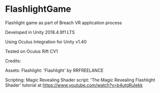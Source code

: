 # FlashlightGame
Flashlight game as part of Breach VR application process

Developed in Unity 2018.4.9f1 LTS

Using Oculus Integration for Unity v1.40

Tested on Oculus Rift CV1

Credits:

Assets:
Flashlight: 'Flashlight' by RRFREELANCE

Scripting:
Magic Revealing Shader script: 'The Magic Revealing Flashlight Shader' tutorial at https://www.youtube.com/watch?v=b4utgRuIekk
